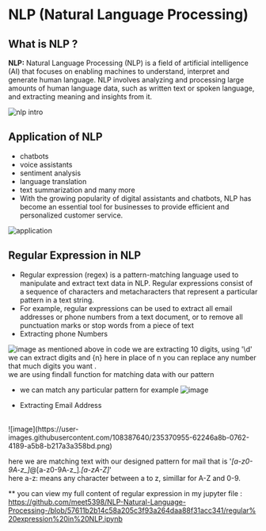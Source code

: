 # NLP (Natural Language Processing) 
## What is NLP ? 
  **NLP:**  Natural Language Processing (NLP) is a field of artificial intelligence (AI) that focuses on enabling machines to understand, interpret and generate human language. NLP involves analyzing and processing large amounts of human language data, such as written text or spoken language, and extracting meaning and insights from it.
  
![nlp intro](https://user-images.githubusercontent.com/108387640/235370167-a1108686-e83d-48de-b9a5-dff0df160cfc.png)


## **Application of NLP**
* chatbots
* voice assistants
* sentiment analysis
* language translation
* text summarization and many more 
* With the growing popularity of digital assistants and chatbots, NLP has become an essential tool for businesses to provide efficient and personalized customer service.

![application](https://user-images.githubusercontent.com/108387640/235370203-6c3cb8c3-18e5-443b-b43d-f2111075c8ba.jpg)


## **Regular Expression in NLP**
* Regular expression (regex) is a pattern-matching language used to manipulate and extract text data in NLP. Regular expressions consist of a sequence of characters and metacharacters that represent a particular pattern in a text string.
* For example, regular expressions can be used to extract all email addresses or phone numbers from a text document, or to remove all punctuation marks or stop words from a piece of text
* Extracting phone Numbers 

![image](https://user-images.githubusercontent.com/108387640/235370494-d71dc92b-e200-4504-8fb0-e4c71b83cc34.png)
as mentioned above in code we are extracting 10 digits, using '\d' we can extract digits and {n} here in place of n you can replace any number that much digits you want .<br>
we are using findall function for matching data with our pattern

* we can match any particular pattern for example 
![image](https://user-images.githubusercontent.com/108387640/235370776-8d39fa89-d890-4697-9754-0ba5f7de38f8.png)

* Extracting Email Address 
<br>
![image](https://user-images.githubusercontent.com/108387640/235370955-62246a8b-0762-4189-a5b8-b217a3a358bd.png)

here we are matching text with our designed pattern for mail that is '*[a-z0-9A-z_]*@[a-z0-9A-z_]*\.[a-zA-Z]*' <br> here a-z: means any character between a to z, simillar for A-Z and 0-9.<br>


** you can view my full content of regular expression in my jupyter file : <br> https://github.com/meet5398/NLP-Natural-Language-Processing-/blob/57611b2b14c58a205c3f93a264daa88f31acc341/regular%20expression%20in%20NLP.ipynb
